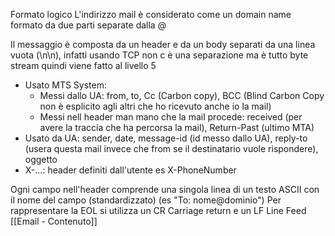 Formato logico
L'indirizzo mail è considerato come un domain name formato da due parti  separate dalla @

Il messaggio è composta da un header e da un body separati da una linea vuota (\\n\\n), infatti usando TCP non c è una separazione ma è tutto byte stream quindi viene fatto al livello 5
- Usato MTS System: 
	- Messi dallo UA: from, to, Cc (Carbon copy), BCC (Blind Carbon Copy non è esplicito agli altri che ho ricevuto anche io la mail)
	- Messi nell header man mano che la mail procede: received (per avere la traccia che ha percorsa la mail), Return-Past (ultimo MTA)
- Usato da UA: sender, date, message-id (id messo dallo UA), reply-to (usera questa mail invece che from se il destinatario vuole rispondere), oggetto
- X-...: header definiti dall'utente es X-PhoneNumber

Ogni campo nell'header comprende una singola linea di un testo ASCII con il nome del campo (standardizzato) (es "To: nome@dominio")
Per rappresentare la EOL si utilizza un CR Carriage return e un LF Line Feed
[[Email - Contenuto]]